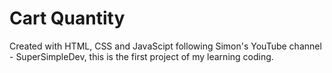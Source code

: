 # Cart Quantity
Created with HTML, CSS and JavaScipt following Simon's YouTube channel - SuperSimpleDev, this is the first project of my learning coding.
